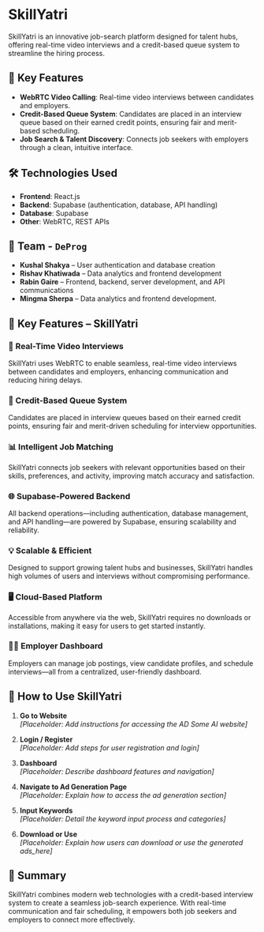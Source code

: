  # SkillYatri

SkillYatri is an innovative job-search platform designed for talent hubs, offering real-time video interviews and a credit-based queue system to streamline the hiring process.

## 🚀 Key Features

- **WebRTC Video Calling**: Real-time video interviews between candidates and employers.
- **Credit-Based Queue System**: Candidates are placed in an interview queue based on their earned credit points, ensuring fair and merit-based scheduling.
- **Job Search & Talent Discovery**: Connects job seekers with employers through a clean, intuitive interface.

## 🛠️ Technologies Used

- **Frontend**: React.js
- **Backend**: Supabase (authentication, database, API handling)
- **Database**: Supabase
- **Other**: WebRTC, REST APIs

## 👥 Team - `DeProg`

- **Kushal Shakya** – User authentication and database creation  
- **Rishav Khatiwada** – Data analytics and frontend development  
- **Rabin Gaire** – Frontend, backend, server development, and API communications  
- **Mingma Sherpa** – Data analytics and frontend development.

## 🚀 Key Features – SkillYatri

### 🎥 Real-Time Video Interviews
SkillYatri uses WebRTC to enable seamless, real-time video interviews between candidates and employers, enhancing communication and reducing hiring delays.

### 🧮 Credit-Based Queue System
Candidates are placed in interview queues based on their earned credit points, ensuring fair and merit-driven scheduling for interview opportunities.

### 📊 Intelligent Job Matching
SkillYatri connects job seekers with relevant opportunities based on their skills, preferences, and activity, improving match accuracy and satisfaction.

### 🌐 Supabase-Powered Backend
All backend operations—including authentication, database management, and API handling—are powered by Supabase, ensuring scalability and reliability.

### 💡 Scalable & Efficient
Designed to support growing talent hubs and businesses, SkillYatri handles high volumes of users and interviews without compromising performance.

### 🖥️ Cloud-Based Platform
Accessible from anywhere via the web, SkillYatri requires no downloads or installations, making it easy for users to get started instantly.

### 🧑‍💼 Employer Dashboard
Employers can manage job postings, view candidate profiles, and schedule interviews—all from a centralized, user-friendly dashboard.

## 📘 How to Use SkillYatri

1. **Go to Website**  
   _[Placeholder: Add instructions for accessing the AD Some AI website]_

2. **Login / Register**  
   _[Placeholder: Add steps for user registration and login]_

3. **Dashboard**  
   _[Placeholder: Describe dashboard features and navigation]_

4. **Navigate to Ad Generation Page**  
   _[Placeholder: Explain how to access the ad generation section]_

5. **Input Keywords**  
   _[Placeholder: Detail the keyword input process and categories]_

7. **Download or Use**  
   _[Placeholder: Explain how users can download or use the generated ads_here]_


## 📌 Summary

SkillYatri combines modern web technologies with a credit-based interview system to create a seamless job-search experience. With real-time communication and fair scheduling, it empowers both job seekers and employers to connect more effectively.

